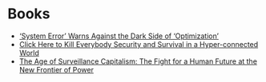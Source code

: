 # Books

* [‘System Error’ Warns Against the Dark Side of ‘Optimization’](https://thenewstack.io/system-error-book-warns-of-optimization-dangers-for-tech-companies/)
* [Click Here to Kill Everybody
Security and Survival in a Hyper-connected World](https://www.schneier.com/books/click-here/)
* [The Age of Surveillance Capitalism: The Fight for a Human Future at the New Frontier of Power](https://www.amazon.fr/Age-Surveillance-Capitalism-Future-Frontier/dp/B07MJH7K1Y/ref=sr_1_1?__mk_fr_FR=%C3%85M%C3%85%C5%BD%C3%95%C3%91&crid=3NOGWYNF4TCSX&keywords=The+Age+of+Surveillance+Capitalism&qid=1698669448&sprefix=the+age+of+surveillance+capitalism%2Caps%2C75&sr=8-1)
